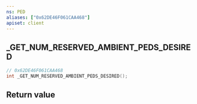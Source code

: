 ```yaml
---
ns: PED
aliases: ["0x62DE46F061CAA468"]
apiset: client
---
```

## _GET_NUM_RESERVED_AMBIENT_PEDS_DESIRED

```c
// 0x62DE46F061CAA468
int _GET_NUM_RESERVED_AMBIENT_PEDS_DESIRED();
```



## Return value

